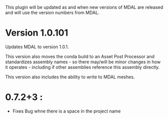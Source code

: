 This plugin will be updated as and when new versions of MDAL are released and will use the version numbers from MDAL.

# Version 1.0.101

Updates MDAL to version 1.0.1.

This version also moves the conda build to an Asset Post Processor and standardizes assembly names - so there may/will be minor changes in how it operates - including if other assemblies reference this assembly directly.

This version also includes the ability to write to MDAL meshes.

# 0.7.2+3 :

- Fixes Bug whne there is a space in the project name
